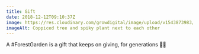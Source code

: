 ```yaml
---
title: Gift
date: 2018-12-12T09:10:37Z
image: https://res.cloudinary.com/growdigital/image/upload/v1543873983/toona-sinensis-new-zealand-flax-41164041491.jpg
imageAlt: Coppiced tree and spiky plant next to each other
---
```


A #ForestGarden is a gift that keeps on giving, for generations 🎄🌳
